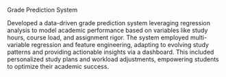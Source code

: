 Grade Prediction System 

Developed a data-driven grade prediction system leveraging regression analysis to model academic performance based on variables like study hours, course load, and assignment rigor. The system employed multi-variable regression and feature engineering, adapting to evolving study patterns and providing actionable insights via a dashboard. This included personalized study plans and workload adjustments, empowering students to optimize their academic success.
